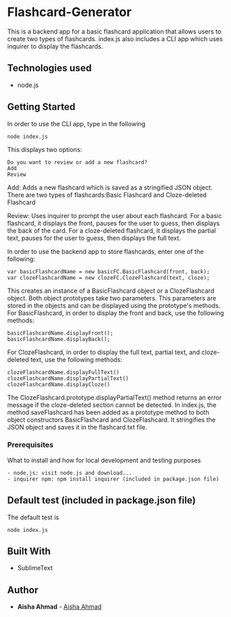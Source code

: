 # Flashcard-Generator
This is a backend app for a basic flashcard application that allows users to create two types of flashcards. 
index.js also includes a CLI app which uses inquirer to display the flashcards. 

## Technologies used
- node.js

## Getting Started
In order to use the CLI app, type in the following

```
node index.js
```
This displays two options:
```
Do you want to review or add a new flashcard?
Add
Review
```
Add: Adds a new flashcard which is saved as a stringified JSON object. There are two types of flashcards:Basic Flashcard
and Cloze-deleted Flashcard

Review: Uses inquirer to prompt the user about each flashcard. For a basic flashcard, it displays the front, pauses for the user to guess, then displays the back of the card. For a cloze-deleted flashcard, it displays the partial text, pauses for the user to guess, then displays the full text.

In order to use the backend app to store flashcards, enter one of the following:
```
var basicFlashcardName = new basicFC.BasicFlashcard(front, back);
var clozeFlashcardName = new clozeFC.ClozeFlashcard(text, cloze);
```
This creates an instance of a BasicFlashcard object or a ClozeFlashcard object. Both object prototypes take two parameters. This parameters are stored in the objects and can be displayed using the prototype's methods. 
For BasicFlashcard, in order to display the front and back, use the following methods:
```
basicFlashcardName.displayFront();
basicFlashcardName.displayBack();
```
For ClozeFlashcard, in order to display the full text, partial text, and cloze-deleted text, use the following methods:
```
clozeFlashcardName.displayFullText()
clozeFlashcardName.displayPartialText()
clozeFlashcardName.displayCloze()
```
The ClozeFlashcard.prototype.displayPartialText() method returns an error message if the cloze-deleted section cannot be detected.
In index.js, the method saveFlashcard has been added as a prototype method to both object constructors BasicFlashcard and ClozeFlashcard. It stringifies the JSON object and saves it in the flashcard.txt file. 
### Prerequisites

What to install and how for local development and testing purposes

```
- node.js: visit node.js and download...
- inquirer npm: npm install inquirer (included in package.json file)
```

## Default test (included in package.json file)

The default test is
```
node index.js
```

## Built With

* SublimeText

## Author

* **Aisha Ahmad** - [Aisha Ahmad](https://github.com/aishaprograms)

